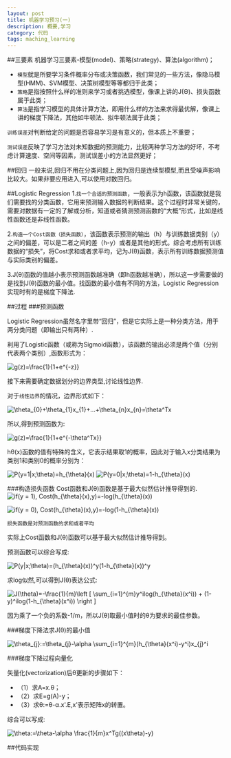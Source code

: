 ```yaml
---
layout: post
title: 机器学习预习(一)
description: 概要,学习
category: 代码
tags: maching_learning
---
```

##三要素
机器学习三要素-模型(model)、策略(strategy)、算法(algorithm)；

*   `模型`就是所要学习条件概率分布或决策函数，我们常见的一些方法，像隐马模型(HMM)、SVM模型、决策树模型等等都归于此类；
*   `策略`是指按照什么样的准则来学习或者挑选模型，像课上讲的J(Θ)、损失函数属于此类；
*   `算法`是指学习模型的具体计算方法，即用什么样的方法来求得最优解，像课上讲的梯度下降法，其他如牛顿法、拟牛顿法属于此类；

`训练误差`对判断给定的问题是否容易学习是有意义的，但本质上不重要；

`测试误差`反映了学习方法对未知数据的预测能力，比较两种学习方法的好坏，不考虑计算速度、空间等因素，测试误差小的方法显然更好；

##回归
一般来说,回归不用在分类问题上,因为回归是连续型模型,而且受噪声影响比较大。如果非要应用进入,可以使用对数回归。

##Logistic Regression
1.`找一个合适的预测函数`，一般表示为h函数，该函数就是我们需要找的分类函数，它用来预测输入数据的判断结果。这个过程时非常关键的，需要对数据有一定的了解或分析，知道或者猜测预测函数的“大概”形式，比如是线性函数还是非线性函数。

2.`构造一个Cost函数（损失函数）`，该函数表示预测的输出（h）与训练数据类别（y）之间的偏差，可以是二者之间的差（h-y）或者是其他的形式。综合考虑所有训练数据的“损失”，将Cost求和或者求平均，记为J(θ)函数，表示所有训练数据预测值与实际类别的偏差。

3.J(θ)函数的值越小表示预测函数越准确（即h函数越准确），所以这一步需要做的是找到J(θ)函数的最小值。找函数的最小值有不同的方法，Logistic Regression实现时有的是梯度下降法.

##过程
###预测函数

Logistic Regression虽然名字里带“回归”，但是它实际上是一种分类方法，用于两分类问题（即输出只有两种）.

利用了Logistic函数（或称为Sigmoid函数），该函数的输出必须是两个值（分别代表两个类别）,函数形式为：

<img src="http://latex.codecogs.com/gif.latex?\inline&space;\dpi{120}&space;g(z)=\frac{1}{1&plus;e^{-z}}" title="g(z)=\frac{1}{1+e^{-z}}" />

接下来需要确定数据划分的边界类型,讨论线性边界.

对于`线性边界`的情况，边界形式如下：

<img src="http://latex.codecogs.com/gif.latex?\inline&space;\dpi{120}&space;\theta_{0}&plus;\theta_{1}x_{1}&plus;...&plus;\theta_{n}x_{n}=\theta^Tx" title="\theta_{0}+\theta_{1}x_{1}+...+\theta_{n}x_{n}=\theta^Tx" />

所以,得到预测函数为:

<img src="http://latex.codecogs.com/gif.latex?\inline&space;\dpi{120}&space;g(z)=\frac{1}{1&plus;e^{-\theta^Tx}}" title="g(z)=\frac{1}{1+e^{-\theta^Tx}}" />

hθ(x)函数的值有特殊的含义，它表示结果取1的概率，因此对于输入x分类结果为类别1和类别0的概率分别为：

<img src="http://latex.codecogs.com/gif.latex?\inline&space;\dpi{120}&space;P(y=1|x;\theta)=h_{\theta}(x)" title="P(y=1|x;\theta)=h_{\theta}(x)" />

<img src="http://latex.codecogs.com/gif.latex?\inline&space;\dpi{120}&space;P(y=0|x;\theta)=1-h_{\theta}(x)" title="P(y=0|x;\theta)=1-h_{\theta}(x)" />

###构造损失函数
Cost函数和J(θ)函数是基于最大似然估计推导得到的.
<img src="http://latex.codecogs.com/gif.latex?\inline&space;\dpi{120}&space;if(y&space;=&space;1),&space;Cost(h_{\theta}(x),y)=-log(h_{\theta}(x))" title="if(y = 1), Cost(h_{\theta}(x),y)=-log(h_{\theta}(x))" />

<img src="http://latex.codecogs.com/gif.latex?\inline&space;\dpi{120}&space;if(y&space;=&space;0),&space;Cost(h_{\theta}(x),y)=-log(1-h_{\theta}(x))" title="if(y = 0), Cost(h_{\theta}(x),y)=-log(1-h_{\theta}(x))" />

`损失函数是对预测函数的求和或者平均`

实际上Cost函数和J(θ)函数可以基于最大似然估计推导得到。

预测函数可以综合写成:

<img src="http://latex.codecogs.com/gif.latex?\inline&space;\dpi{120}&space;P(y|x;\theta)=(h_{\theta}(x))^y(1-h_{\theta}(x))^y" title="P(y|x;\theta)=(h_{\theta}(x))^y(1-h_{\theta}(x))^y" />

求log似然,可以得到J(θ)表达公式:

<img src="http://latex.codecogs.com/gif.latex?\inline&space;\dpi{120}&space;J(\theta)=-\frac{1}{m}\left&space;[&space;\sum_{i=1}^{m}y^ilog(h_{\theta}(x^i))&space;&plus;&space;(1-y)^ilog(1-h_{\theta}(x^i))&space;\right&space;]" title="J(\theta)=-\frac{1}{m}\left [ \sum_{i=1}^{m}y^ilog(h_{\theta}(x^i)) + (1-y)^ilog(1-h_{\theta}(x^i)) \right ]" />

因为乘了一个负的系数-1/m，所以J(θ)取最小值时的θ为要求的最佳参数。

###梯度下降法求J(θ)的最小值

<img src="http://latex.codecogs.com/gif.latex?\inline&space;\dpi{120}&space;\theta_{j}:=\theta_{j}-\alpha&space;\sum_{i=1}^{m}(h_{\theta}(x^i)-y^i)x_{j}^i" title="\theta_{j}:=\theta_{j}-\alpha \sum_{i=1}^{m}(h_{\theta}(x^i)-y^i)x_{j}^i" />

###梯度下降过程向量化

矢量化(vectorization)后θ更新的步骤如下：

*   （1）求A=x.θ；
*   （2）求E=g(A)-y；
*   （3）求θ:=θ-α.x'.E,x'表示矩阵x的转置。

综合可以写成:

<img src="http://latex.codecogs.com/gif.latex?\inline&space;\dpi{120}&space;\theta:=\theta-\alpha&space;\frac{1}{m}x^Tg((x\theta)-y)" title="\theta:=\theta-\alpha \frac{1}{m}x^Tg((x\theta)-y)" />

##代码实现







